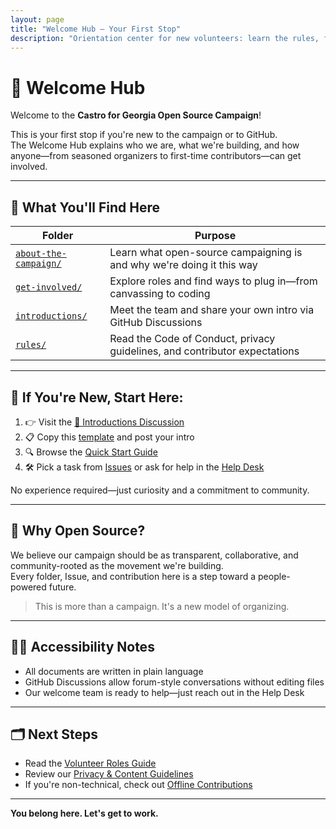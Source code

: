 ```yaml
---
layout: page
title: "Welcome Hub – Your First Stop"
description: "Orientation center for new volunteers: learn the rules, find contribution guides, and introduce yourself to Georgia's first open-source campaign."
---
```


# 🌟 Welcome Hub

Welcome to the **Castro for Georgia Open Source Campaign**!

This is your first stop if you're new to the campaign or to GitHub.  
The Welcome Hub explains who we are, what we're building, and how anyone—from seasoned organizers to first-time contributors—can get involved.

---

## 🧭 What You'll Find Here

| Folder | Purpose |
|--------|---------|
| [`about-the-campaign/`](./about-the-campaign/) | Learn what open-source campaigning is and why we're doing it this way |
| [`get-involved/`](./get-involved/) | Explore roles and find ways to plug in—from canvassing to coding |
| [`introductions/`](./introductions/) | Meet the team and share your own intro via GitHub Discussions |
| [`rules/`](./rules/) | Read the Code of Conduct, privacy guidelines, and contributor expectations |

---

## 👋 If You're New, Start Here:

1. 👉 Visit the [👋 Introductions Discussion](https://github.com/CastroForGeorgia/campaign/discussions/categories/introductions)  
2. 📋 Copy this [template](./introductions/example-introduction.md) and post your intro  
3. 🔍 Browse the [Quick Start Guide](./get-involved/quick-start-guide.md)  
4. 🛠️ Pick a task from [Issues](https://github.com/CastroForGeorgia/campaign/issues) or ask for help in the [Help Desk](https://github.com/CastroForGeorgia/campaign/discussions/categories/help-desk)

No experience required—just curiosity and a commitment to community.

---

## 🤝 Why Open Source?

We believe our campaign should be as transparent, collaborative, and community-rooted as the movement we're building.  
Every folder, Issue, and contribution here is a step toward a people-powered future.

> This is more than a campaign. It's a new model of organizing.

---

## 🧑‍💻 Accessibility Notes

- All documents are written in plain language
- GitHub Discussions allow forum-style conversations without editing files
- Our welcome team is ready to help—just reach out in the Help Desk

---

## 🗂️ Next Steps

- Read the [Volunteer Roles Guide](./get-involved/volunteer-roles.md)
- Review our [Privacy & Content Guidelines](./rules/privacy-guidelines.md)
- If you're non-technical, check out [Offline Contributions](./get-involved/offline-contributions.md)

---

**You belong here. Let's get to work.**